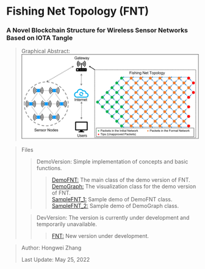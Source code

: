 # Fishing Net Topology (FNT)
### A Novel Blockchain Structure for Wireless Sensor Networks Based on IOTA Tangle

> Graphical Abstract: ![GraphicalAbstract](image/abstract.png)

>Files
>>DemoVersion: Simple implementation of concepts and basic functions.  
>>>[DemoFNT:](DemoVersion/DemoFNT.py) The main class of the demo version of FNT.  
>>>[DemoGraph:](DemoVersion/DemoGraph.py) The visualization class for the demo version of FNT.  
>>>[SampleFNT_1:](DemoVersion/SampleFNT_1.ipynb) Sample demo of DemoFNT class.  
>>>[SampleFNT_2:](DemoVersion/SampleFNT_2.ipynb) Sample demo of DemoGraph class.  
> 
>>DevVersion: The version is currently under development and temporarily unavailable.
>>>[FNT:](DevVersion/FNT.py) New version under development.

> Author: Hongwei Zhang
> 
> Last Update: May 25, 2022